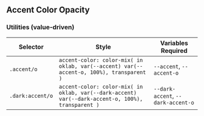 ## Accent Color Opacity

### Utilities (value-driven)

| Selector         | Style                                                                                             | Variables Required                 |
| ---------------- | ------------------------------------------------------------------------------------------------- | ---------------------------------- |
| `.accent/o`      | `accent-color: color-mix( in oklab, var(--accent) var(--accent-o, 100%), transparent )`           | `--accent`, `--accent-o`           |
| `.dark:accent/o` | `accent-color: color-mix( in oklab, var(--dark-accent) var(--dark-accent-o, 100%), transparent )` | `--dark-accent`, `--dark-accent-o` |
